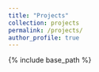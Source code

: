 ```yaml
---
title: "Projects"
collection: projects
permalink: /projects/
author_profile: true
---
```


{% include base_path %}